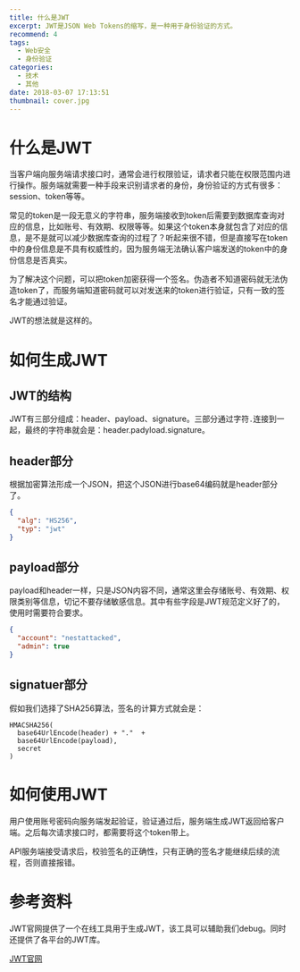 ```yaml
---
title: 什么是JWT
excerpt: JWT是JSON Web Tokens的缩写，是一种用于身份验证的方式。
recommend: 4
tags:
  - Web安全
  - 身份验证
categories:
  - 技术
  - 其他
date: 2018-03-07 17:13:51
thumbnail: cover.jpg
---
```

# 什么是JWT

当客户端向服务端请求接口时，通常会进行权限验证，请求者只能在权限范围内进行操作。服务端就需要一种手段来识别请求者的身份，身份验证的方式有很多：session、token等等。

常见的token是一段无意义的字符串，服务端接收到token后需要到数据库查询对应的信息，比如账号、有效期、权限等等。如果这个token本身就包含了对应的信息，是不是就可以减少数据库查询的过程了？听起来很不错，但是直接写在token中的身份信息是不具有权威性的，因为服务端无法确认客户端发送的token中的身份信息是否真实。

为了解决这个问题，可以把token加密获得一个签名。伪造者不知道密码就无法伪造token了，而服务端知道密码就可以对发送来的token进行验证，只有一致的签名才能通过验证。

JWT的想法就是这样的。

# 如何生成JWT

## JWT的结构

JWT有三部分组成：header、payload、signature。三部分通过字符`.`连接到一起，最终的字符串就会是：header.padyload.signature。

## header部分

根据加密算法形成一个JSON，把这个JSON进行base64编码就是header部分了。

```json
{
  "alg": "HS256",
  "typ": "jwt"
}
```

## payload部分

payload和header一样，只是JSON内容不同，通常这里会存储账号、有效期、权限类别等信息，切记不要存储敏感信息。其中有些字段是JWT规范定义好了的，使用时需要符合要求。

```json
{
  "account": "nestattacked",
  "admin": true
}
```

## signatuer部分

假如我们选择了SHA256算法，签名的计算方式就会是：

```
HMACSHA256(
  base64UrlEncode(header) + "."  +
  base64UrlEncode(payload),
  secret
)
```

# 如何使用JWT

用户使用账号密码向服务端发起验证，验证通过后，服务端生成JWT返回给客户端。之后每次请求接口时，都需要将这个token带上。

API服务端接受请求后，校验签名的正确性，只有正确的签名才能继续后续的流程，否则直接报错。

# 参考资料

JWT官网提供了一个在线工具用于生成JWT，该工具可以辅助我们debug。同时还提供了各平台的JWT库。

[JWT官网](https://jwt.io/)
